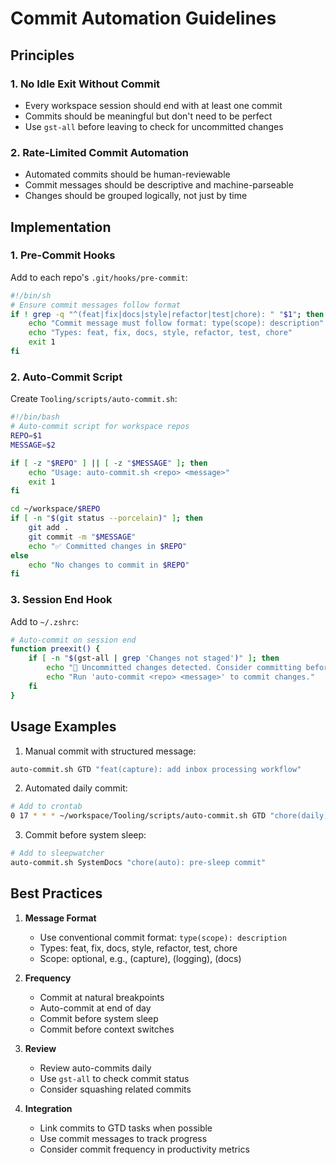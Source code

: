 # Commit Automation Guidelines

## Principles

### 1. No Idle Exit Without Commit
- Every workspace session should end with at least one commit
- Commits should be meaningful but don't need to be perfect
- Use `gst-all` before leaving to check for uncommitted changes

### 2. Rate-Limited Commit Automation
- Automated commits should be human-reviewable
- Commit messages should be descriptive and machine-parseable
- Changes should be grouped logically, not just by time

## Implementation

### 1. Pre-Commit Hooks
Add to each repo's `.git/hooks/pre-commit`:
```sh
#!/bin/sh
# Ensure commit messages follow format
if ! grep -q "^(feat|fix|docs|style|refactor|test|chore): " "$1"; then
    echo "Commit message must follow format: type(scope): description"
    echo "Types: feat, fix, docs, style, refactor, test, chore"
    exit 1
fi
```

### 2. Auto-Commit Script
Create `Tooling/scripts/auto-commit.sh`:
```sh
#!/bin/bash
# Auto-commit script for workspace repos
REPO=$1
MESSAGE=$2

if [ -z "$REPO" ] || [ -z "$MESSAGE" ]; then
    echo "Usage: auto-commit.sh <repo> <message>"
    exit 1
fi

cd ~/workspace/$REPO
if [ -n "$(git status --porcelain)" ]; then
    git add .
    git commit -m "$MESSAGE"
    echo "✅ Committed changes in $REPO"
else
    echo "No changes to commit in $REPO"
fi
```

### 3. Session End Hook
Add to `~/.zshrc`:
```sh
# Auto-commit on session end
function preexit() {
    if [ -n "$(gst-all | grep 'Changes not staged')" ]; then
        echo "📝 Uncommitted changes detected. Consider committing before exit."
        echo "Run 'auto-commit <repo> <message>' to commit changes."
    fi
}
```

## Usage Examples

1. Manual commit with structured message:
```sh
auto-commit.sh GTD "feat(capture): add inbox processing workflow"
```

2. Automated daily commit:
```sh
# Add to crontab
0 17 * * * ~/workspace/Tooling/scripts/auto-commit.sh GTD "chore(daily): end of day commit"
```

3. Commit before system sleep:
```sh
# Add to sleepwatcher
auto-commit.sh SystemDocs "chore(auto): pre-sleep commit"
```

## Best Practices

1. **Message Format**
   - Use conventional commit format: `type(scope): description`
   - Types: feat, fix, docs, style, refactor, test, chore
   - Scope: optional, e.g., (capture), (logging), (docs)

2. **Frequency**
   - Commit at natural breakpoints
   - Auto-commit at end of day
   - Commit before system sleep
   - Commit before context switches

3. **Review**
   - Review auto-commits daily
   - Use `gst-all` to check commit status
   - Consider squashing related commits

4. **Integration**
   - Link commits to GTD tasks when possible
   - Use commit messages to track progress
   - Consider commit frequency in productivity metrics 
